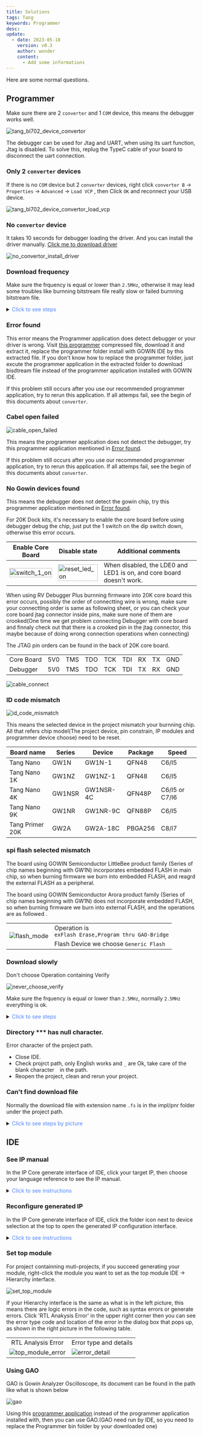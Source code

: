 ```yaml
---
title: Solutions
tags: Tang
keywords: Programmer
desc: 
update:
  - date: 2023-05-18
    version: v0.3
    author: wonder
    content:
      - Add some informations
---
```



  <!-- - date: 2022-10-19
    version: v0.1
    author: wonder
    content:
      - Rewrite some solutions
  - date: 2023-02-23
    version: v0.2
    author: wonder
    content:
      - Add extra information about programmer -->

Here are some normal questions.

## Programmer 

Make sure there are 2 `converter` and 1 `COM` device, this means the debugger works well.

![tang_bl702_device_convertor](./../../../zh/tang/Tang-Nano-Doc/assets/qusetions/tang_bl702_device_convertor.png)

The debugger can be used for Jtag and UART, when using its uart function, Jtag is disabled. To solve this, replug the TypeC cable of your board to disconnect the uart connection.

### Only 2 `converter` devices

If there is no `COM` device but 2 `converter` devices, right click `converter B` -> `Properties` -> `Advanced` -> `Load VCP` , then Click `OK` and reconnect your USB device.

![tang_bl702_device_convertor_load_vcp](./assets/qusetions/tang_bl702_device_convertor_load_vcp.png)

### No `convertor` device

It takes 10 seconds for debugger loading the driver. And you can install the driver manually. [Click me to download driver](https://dl.sipeed.com/shareURL/TANG/programmer)

![no_convertor_install_driver](./../../../zh/tang/Tang-Nano-Doc/assets/qusetions/no_convertor_install_driver.png)

### Download frequency

Make sure the frquency is equal or lower than `2.5MHz`, otherwise it may lead some troubles like burnning bitstream file really slow or failed burnning bitstream file.

<details>
  <summary><font color="#4F84FF">Click to see steps</font></summary>
  <img src="./../../../zh/tang/assets/questions/cable.png">
  <p>Choose Frequency equal to or lower than 2.5MHz</p>
  <img src="./../../../zh/tang/assets/questions/frequency.png" >
  <p>Then cilck Save</p>
</details>

### Error found

This error means the Programmer application does detect debugger or your driver is wrong. 
Visit [this programmer](https://dl.sipeed.com/shareURL/TANG/programmer) compressed file, download it and extract it, replace the programmer folder install with GOWIN IDE by this extracted file.
If you don't know how to replace the programmer folder, just excute the programmer application in the extracted folder to download bisdtream file instead of the programmer application installed with GOWIN IDE.

If this problem still occurs after you use our recommended programmer application, try to rerun this application. If all attemps fail, see the begin of this documents about `converter`.

### Cabel open failed

![cable_open_failed](./../../../zh/tang/Tang-Nano-Doc/assets/qusetions/cable_open_failed.png)

This means the programmer application does not detect the debugger, try this programmer application mentioned in [Error found](#error-found).

If this problem still occurs after you use our recommended programmer application, try to rerun this application. If all attemps fail, see the begin of this documents about `converter`.

<!-- 
After finishing replacing **programmer** as mentioned previously,Do following steps in programmer application.

Click Edit->Cable Setting->Cable->Query in the top menu bar,then save.

<details>
  <summary><font color="#4F84FF">Click to see steps by pictures</font></summary>
  <img src="./../../../zh/tang/assets/questions/cable.png">
  <p>Click Query in the following picture</p>
  <img src="./../../../zh/tang/assets/questions/click_query.png" >
  <p>Click Save</p>
</details> 
-->

### No Gowin devices found

This means the debugger does not detect the gowin chip, try this programmer application mentioned in [Error found](#error-found).

For 20K Dock kits, it's necessary to enable the core board before using debugger debug the chip, just put the 1 switch on the dip switch down, otherwise this error occurs.

| Enable Core Board | Disable state | Additional comments |
| --- | --- | --- |
|<img src="./../../../zh/tang/tang-primer-20k/assets/start/switch_1_on.png" alt="switch_1_on" width=100%>|<img src="./../../../zh/tang/tang-primer-20k/assets/start/reset_led_on.png" alt="reset_led_on" width=100%> | When disabled, the LDE0 and LED1 is on, and core board doesn't work.|

When using RV Debugger Plus burnning firmware into 20K core board this error occurs, possibly the order of connectting wire is wrong, make sure your connectting order is same as following sheet, or you can check your core board jtag connector inside pins, make sure none of them are crooked(One time we get problem connecting Debugger with core board and finnaly check out that there is a crooked pin in the jtag connector, this maybe because of doing wrong connection operations when connecting)

The JTAG pin orders can be found in the back of 20K core board.

<table>
    <tr>
        <td>Core Board</td>
        <td>5V0</td>
        <td>TMS</td>
        <td>TDO</td>
        <td>TCK</td>
        <td>TDI</td>
        <td>RX</td>
        <td>TX</td>
        <td>GND</td>
    </tr>
    <tr>
        <td>Debugger</td>
        <td>5V0</td>
        <td>TMS</td>
        <td>TDO</td>
        <td>TCK</td>
        <td>TDI</td>
        <td>TX</td>
        <td>RX</td>
        <td>GND</td>
    </tr>
</table>

![cable_connect](./../../../../../news/others/20k_lite_start/assets/cable_connect.png)

### ID code mismatch

![id_code_mismatch](./../../../zh/tang/Tang-Nano-Doc/assets/qusetions/id_code_mismatch.png)

This means the selected device in the project mismatch your burnning chip. All that refers chip model(The project device, pin constrain, IP modules and programmer device choose) need to be reset.

| Board name | Series | Device | Package | Speed |
| --- | --- | --- | --- | --- |
| Tang Nano | GW1N | GW1N-1 | QFN48 | C6/I5 |
| Tang Nano 1K | GW1NZ | GW1NZ-1 | QFN48 | C6/I5 |
| Tang Nano 4K | GW1NSR | GW1NSR-4C | QFN48P | C6/I5 or C7/I6 |
| Tang Nano 9K | GW1NR | GW1NR-9C | QFN88P | C6/I5 |
| Tang Primer 20K | GW2A | GW2A-18C | PBGA256 | C8/I7 |

<!-- For Nano 9K it should be choose as follow: -->
<!-- 
<details>
  <summary><font color="#4F84FF">Click to see the choice of 9K</font></summary>
  <img src="./../../../zh/tang/Tang-Nano-9K/nano_9k/Tang_nano_9k_Device_choose.png">
</details>

For other boards, just make sure your device selection corresponds to the laser mark on chip package. -->

### spi flash selected mismatch

The board using GOWIN Semiconductor LittleBee product family (Series of chip names beginning with GW1N) incorporates embedded FLASH in main chip, so when burning firmware we burn into embedded FLASH, and reagrd the external FLASH as a peripheral. 

The board using GOWIN Semiconductor Arora product family (Series of chip names beginning with GW1N) does not incorporate embedded FLASH, so when burning firmware we burn into external FLASH, and the operations are as followed . 

<table>
  <tr>
    <td rowspan="2"><img src="./../../../zh/tang/tang-primer-20k/examples/assets/led_assets/flash_mode.png" alt="flash_mode"></td>
    <td style="white-space:nowrap">Operation is<br><code>exFlash Erase,Program thru GAO-Bridge</code></td>
  </tr>
  <tr>
    <td>Flash Device we choose <code>Generic Flash</code></td>
  </tr>
</table>

### Download slowly

Don't choose Operation containing Verify

![never_choose_verify](./../../../zh/tang/assets/questions/never_choose_verify.png)

Make sure the frquency is equal or lower than `2.5MHz`, normally `2.5MHz` everything is ok.

<details>
  <summary><font color="#4F84FF">Click to see steps</font></summary>
  <img src="./../../../zh/tang/assets/questions/cable.png">
  <p>Choose Frequency equal to or lower than 2.5MHz</p>
  <img src="./../../../zh/tang/assets/questions/frequency.png" >
  <p>Then cilck Save</p>
</details>

### Directory *** has null character.

Error character of the project path.

- Close IDE.
- Check projrct path, only English works and `_` are Ok, take care of the blank character ` ` in the path.
- Reopen the project, clean and rerun your project.

### Can't find download file

Normally the download file with extension name `.fs` is in the impl/pnr folder under the project path.

<details>
  <summary><font color="#4F84FF">Click to see steps by picture</font></summary>
  <img src="./../../../zh/tang/assets/questions/fs_path.png">
  <p>From the picture above we can know the path of this download file is fpga_project1/impl/pnr/fpga_project1.fs </p>
  <p></p>
  <p> The fpga_project1 is the project directory, the impl is generated by IDE, and the download is in the folder named pnr</p>
  <p></p>
  <p> The file  with extension name `.fs` is the firmware we will burn into fpga</p>
</details>

## IDE

### See IP manual

In the IP Core generate interface of IDE, click your target IP, then choose your language reference to see the IP manual.

<details>
  <summary><font color="#4F84FF">Click to see instructions</font></summary>
    <img src="./../../../zh/tang/assets/ip-reference.png">
</details>

### Reconfigure generated IP

In the IP Core generate interface of IDE, click the folder icon next to device selection at the top to open the generated IP configuration interface.

<details>
  <summary><font color="#4F84FF">Click to see instructions</font></summary>
    <img src="./../../../zh/tang/assets/ip-reconfigure.png">
</details>

### Set top module

For project containning muti-projects, if you succeed generating your module, right-click the module you want to set as the top module IDE -> Hierarchy interface.

![set_top_module](./../../../zh/tang/Tang-Nano-Doc/assets/set_top_module.png)

If your Hierarchy interface is the same as what is in the left picture, this means there are logic errors in the code, such as syntax errors or generate errors. Click 'RTL Anakysis Error' in the upper right corner then you can see the error type code and location of the error in the dialog box that pops up, as shown in the right picture in the following table.

<table>
<tr>
<td align="center">RTL Analysis Error</td>
<td align="center">Error type and details</td>
</tr>
<tr>
<td><img src="./../../../zh/tang/Tang-Nano-Doc/assets/top_error.png" alt="top_module_error" ></td>
<td><img src="./../../../zh/tang/Tang-Nano-Doc/assets/error_detail.png" alt="error_detail"  ></td>
</tr>
</table>

### Using GAO

GAO is Gowin Analyzer Oscilloscope, its document can be found in the path like what is shown below

![gao](./assets/gao.png)

Using this [programmer application](https://dl.sipeed.com/shareURL/TANG/programmer) instead of the programmer application installed with, then you can use GAO.(GAO need run by IDE, so you need to replace the Programmer bin folder by your downloaded one)
